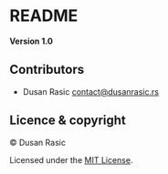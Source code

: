 # README

**Version 1.0**

## Contributors

- Dusan Rasic <contact@dusanrasic.rs>

## Licence & copyright

© Dusan Rasic

Licensed under the [MIT License](LICENSE).
